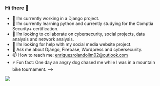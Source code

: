 ### Hi there 👋

- 🔭 I’m currently working in a Django project.
- 🌱 I’m currently learning python and currently studying for the Comptia Security+ certification.
- 👯 I’m looking to collaborate on cybersecurity, social projects, data analysis and network analysis.
- 🤔 I’m looking for help with my social media website project.
- 💬 Ask me about Django, Firebase, Wordpress and cybersecurity.
- 📫 How to reach me: enriquezrolandolim02@outlook.com
- ⚡ Fun fact: One day an angry dog chased me while I was in a mountain bike tournament.
-->

<img src="https://github-readme-stats.vercel.app/api?username=Mr-Rolando7013&&show_icons=true&title_color=ffffff&icon_color=bb2acf&text_color=daf7dc&bg_color=151515">
